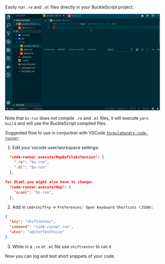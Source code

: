 Easily run `.re` and `.ml` files directly in your BuckleScript project.

![bs-run demo](./bs-run.gif)

Note that `bs-run` does not compile `.re` and `.ml` files, it will execute `yarn build` and will use the BuckleScript compiled files.

Suggested flow to use in conjuction with VSCode [`formulahendry.code-runner`](https://marketplace.visualstudio.com/items?itemName=formulahendry.code-runner):

1. Edit your vscode user/workspace settings:

```json
  "code-runner.executorMapByFileExtension": {
    ".re": "bs-run",
    ".ml": "bs-run"
  },
```

```json
for OCaml you might also have to change:
  "code-runner.executorMap": {
    "ocaml": "bs-run",
  },
```

2. Add in `cmd+shift+p` -> `Preferences: Open Keyboard Shortcuts (JSON)`:

```json
{
  "key": "shift+enter",
  "command": "code-runner.run",
  "when": "editorTextFocus"
}
```

3. While in a `.re` or `.ml` file use `shift+enter` to run it

Now you can log and test short snippets of your code.

